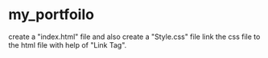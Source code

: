 # my_portfoilo
create a "index.html" file 
and also create a "Style.css" file 
link the css file to the html file with help of "Link Tag".

